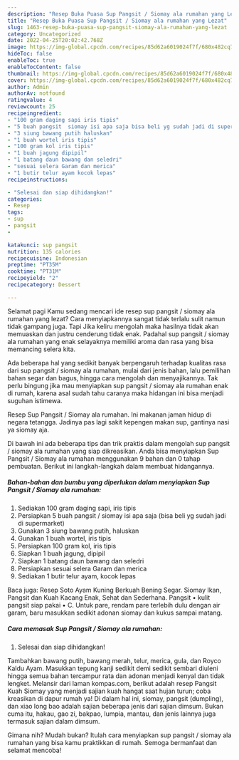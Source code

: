 ```yaml
---
description: "Resep Buka Puasa Sup Pangsit / Siomay ala rumahan yang Lezat"
title: "Resep Buka Puasa Sup Pangsit / Siomay ala rumahan yang Lezat"
slug: 1463-resep-buka-puasa-sup-pangsit-siomay-ala-rumahan-yang-lezat
category: Uncategorized
date: 2022-04-25T20:02:42.768Z
image: https://img-global.cpcdn.com/recipes/85d62a6019024f7f/680x482cq70/sup-pangsit-siomay-ala-rumahan-foto-resep-utama.jpg
hideToc: false
enableToc: true
enableTocContent: false
thumbnail: https://img-global.cpcdn.com/recipes/85d62a6019024f7f/680x482cq70/sup-pangsit-siomay-ala-rumahan-foto-resep-utama.jpg
cover: https://img-global.cpcdn.com/recipes/85d62a6019024f7f/680x482cq70/sup-pangsit-siomay-ala-rumahan-foto-resep-utama.jpg
author: Admin
authorAv: notfound
ratingvalue: 4
reviewcount: 25
recipeingredient:
- "100 gram daging sapi iris tipis"
- "5 buah pangsit  siomay isi apa saja bisa beli yg sudah jadi di supermarket"
- "3 siung bawang putih haluskan"
- "1 buah wortel iris tipis"
- "100 gram kol iris tipis"
- "1 buah jagung dipipil"
- "1 batang daun bawang dan seledri"
- "sesuai selera Garam dan merica"
- "1 butir telur ayam kocok lepas"
recipeinstructions:

- "Selesai dan siap dihidangkan!"
categories:
- Resep
tags:
- sup
- pangsit
- 

katakunci: sup pangsit  
nutrition: 135 calories
recipecuisine: Indonesian
preptime: "PT35M"
cooktime: "PT31M"
recipeyield: "2"
recipecategory: Dessert

---
```



Selamat pagi Kamu sedang mencari ide resep sup pangsit / siomay ala rumahan yang lezat? Cara menyiapkannya sangat tidak terlalu sulit namun tidak gampang juga. Tapi Jika keliru mengolah maka hasilnya tidak akan memuaskan dan justru cenderung tidak enak. Padahal sup pangsit / siomay ala rumahan yang enak selayaknya memiliki aroma dan rasa yang bisa memancing selera kita.


Ada beberapa hal yang sedikit banyak berpengaruh terhadap kualitas rasa dari sup pangsit / siomay ala rumahan, mulai dari jenis bahan, lalu pemilihan bahan segar dan bagus, hingga cara mengolah dan menyajikannya. Tak perlu bingung jika mau menyiapkan sup pangsit / siomay ala rumahan enak di rumah, karena asal sudah tahu caranya maka hidangan ini bisa menjadi suguhan istimewa.

Resep Sup Pangsit / Siomay ala rumahan. Ini makanan jaman hidup di negara tetangga. Jadinya pas lagi sakit kepengen makan sup, gantinya nasi ya siomay aja.


Di bawah ini ada beberapa tips dan trik praktis dalam mengolah sup pangsit / siomay ala rumahan yang siap dikreasikan. Anda bisa menyiapkan Sup Pangsit / Siomay ala rumahan menggunakan 9 bahan dan 0 tahap pembuatan. Berikut ini langkah-langkah dalam membuat hidangannya.

<!--inarticleads1-->

##### Bahan-bahan dan bumbu yang diperlukan dalam menyiapkan Sup Pangsit / Siomay ala rumahan:

1. Sediakan 100 gram daging sapi, iris tipis
1. Persiapkan 5 buah pangsit / siomay isi apa saja (bisa beli yg sudah jadi di supermarket)
1. Gunakan 3 siung bawang putih, haluskan
1. Gunakan 1 buah wortel, iris tipis
1. Persiapkan 100 gram kol, iris tipis
1. Siapkan 1 buah jagung, dipipil
1. Siapkan 1 batang daun bawang dan seledri
1. Persiapkan sesuai selera Garam dan merica
1. Sediakan 1 butir telur ayam, kocok lepas


Baca juga: Resep Soto Ayam Kuning Berkuah Bening Segar. Siomay Ikan, Pangsit dan Kuah Kacang Enak, Sehat dan Sederhana. Pangsit • kulit pangsit siap pakai • C. Untuk pare, rendam pare terlebih dulu dengan air garam, baru masukkan sedikit adonan siomay dan kukus sampai matang. 

<!--inarticleads2-->

##### Cara memasak Sup Pangsit / Siomay ala rumahan:


1. Selesai dan siap dihidangkan!

Tambahkan bawang putih, bawang merah, telur, merica, gula, dan Royco Kaldu Ayam. Masukkan tepung kanji sedikit demi sedikit sembari diuleni hingga semua bahan tercampur rata dan adonan menjadi kenyal dan tidak lengket. Melansir dari laman kompas.com, berikut adalah resep Pangsit Kuah Siomay yang menjadi sajian kuah hangat saat hujan turun; coba kreasikan di dapur rumah ya! Di dalam hal ini, siomay, pangsit (dumpling), dan xiao long bao adalah sajian beberapa jenis dari sajian dimsum. Bukan cuma itu, hakau, gao zi, bakpao, lumpia, mantau, dan jenis lainnya juga termasuk sajian dalam dimsum. 

Gimana nih? Mudah bukan? Itulah cara menyiapkan sup pangsit / siomay ala rumahan yang bisa kamu praktikkan di rumah. Semoga bermanfaat dan selamat mencoba!
